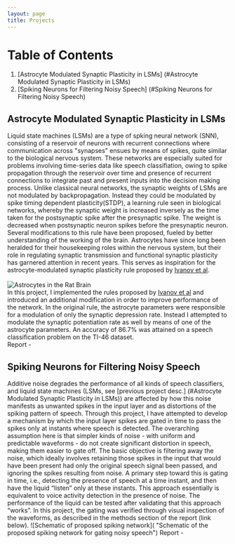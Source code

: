 ```yaml
---
layout: page
title: Projects
---
```

# Table of Contents
1. [Astrocyte Modulated Synaptic Plasticity in LSMs] (#Astrocyte Modulated Synaptic Plasticity in LSMs)
2. [Spiking Neurons for Filtering Noisy Speech] (#Spiking Neurons for Filtering Noisy Speech)

## Astrocyte Modulated Synaptic Plasticity in LSMs
Liquid state machines (LSMs) are a type of spking neural network (SNN), consisting of a reservoir of neurons with recurrent connections where communication across "synapses" ensues by means of spikes, quite similar to the biological nervous system. These networks are especially suited for problems involving time-series data like speech classifiation, owing to spike propagation through the reservoir over time and presence of recurrent connections to integrate past and present inputs into the decision making process. Unlike classical neural networks, the synaptic weights of LSMs are not modulated by backpropagation. Instead they could be modulated by spike timing dependent plasticity(STDP), a learning rule seen in biological networks, whereby the synaptic weight is increased inversely as the time taken for the postsynaptic spike after the presynaptic spike. The weight is decreased when postsynaptic neuron spikes before the presynaptic neuron. Several modifications to this rule have been proposed, fueled by better understanding of the working of the brain. Astrocytes have since long been heralded for their housekeeping roles within the nervous system, but their role in regulating synaptic transmission and functional synaptic plasticity has garnered attention in recent years. This serves as inspiration for the astrocyte-modulated synaptic plasticity rule proposed by [Ivanov et al](https://doi.org/10.48550/arXiv.2111.01760).  
<br/>
![Astrocytes in the Rat Brain](https://upload.wikimedia.org/wikipedia/commons/thumb/6/63/Astrocyte5.jpg/375px-Astrocyte5.jpg "Astrocyte cultured from rat brain tissue, source:Wikipedia")
<br/>
In this project, I implemented the rules proposed by  [Ivanov et al](https://doi.org/10.48550/arXiv.2111.01760) and introduced an additional modification in order to improve performance of the network. In the original rule, the astrocyte parameters were responsible for a modulation of only the synaptic depression rate. Instead I attempted to modulate the synaptic potentiation rate as well by means of one of the astrocyte parameters. An accuracy of 86.7% was attained on a speech classification problem on the TI-46 dataset.
<br/>
Report - 

## Spiking Neurons for Filtering Noisy Speech
Additive noise degrades the performance of all kinds of speech classifiers, and liquid state machines (LSMs, see [previous project desc.] (#Astrocyte Modulated Synaptic Plasticity in LSMs)) are affected by how this noise manifests as unwanted spikes in the input layer and as distortions of the spiking pattern of speech. Through this project, I have attempted to develop a mechanism by which the input layer spikes are gated in time to pass the spikes only at instants where speech is detected. The overarching assumption here is that simpler kinds of noise - with uniform and predictable waveforms - do not create significant distortion in speech, making them easier to gate off. The basic objective is filtering away the noise, which ideally involves retaining those spikes in the input that would have been present had only the original speech signal been passed, and ignoring the spikes resulting from noise. A primary step toward this is gating in time, i.e., detecting the presence of speech at a time instant, and then have the liquid “listen” only at these instants. This approach essentially is equivalent to voice activity detection in the presence of noise. The performance of the liquid can be tested after validating that this approach “works”. In this project, the gating was verified through visual inspection of the waveforms, as described in the methods section of the report (link below). 
![Schematic of proposed spiking network]( "Schematic of the proposed spiking network for gating noisy speech")
Report - 

## 
